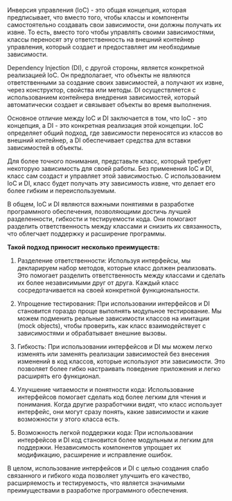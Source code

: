 

Инверсия управления (IoC) - это общая концепция, которая предписывает, что вместо того, чтобы классы и компоненты самостоятельно создавать свои зависимости, они должны получать их извне. То есть, вместо того чтобы управлять своими зависимостями, классы переносят эту ответственность на внешний контейнер управления, который создает и предоставляет им необходимые зависимости.

Dependency Injection (DI), с другой стороны, является конкретной реализацией IoC. Он предполагает, что объекты не являются ответственными за создание своих зависимостей, а получают их извне, через конструктор, свойства или методы. DI осуществляется с использованием контейнера внедрения зависимостей, который автоматически создает и связывает объекты во время выполнения.

Основное отличие между IoC и DI заключается в том, что IoC - это концепция, а DI - это конкретная реализация этой концепции. IoC определяет общий подход, где зависимости переносятся из классов во внешний контейнер, а DI обеспечивает средства для вставки зависимостей в объекты.

Для более точного понимания, представьте класс, который требует некоторую зависимость для своей работы. Без применения IoC и DI, класс сам создаст и управляет этой зависимостью. С использованием IoC и DI, класс будет получать эту зависимость извне, что делает его более гибким и переиспользуемым.

В общем, IoC и DI являются важными понятиями в разработке программного обеспечения, позволяющими достичь лучшей разделенности, гибкости и тестируемости кода. Они помогают разделить ответственность между классами и снизить их связанность, что облегчает поддержку и расширение программы.

**Такой подход приносит несколько преимуществ:**

1. Разделение ответственности: Используя интерфейсы, мы декларируем набор методов, которые класс должен реализовать. Это помогает разделить ответственность между классами и сделать их более независимыми друг от друга. Каждый класс сосредотачивается на своей конкретной функциональности.

2. Упрощение тестирования: При использовании интерфейсов и DI становится гораздо проще выполнять модульное тестирование. Мы можем подменить реальные зависимости классов на имитации (mock objects), чтобы проверить, как класс взаимодействует с зависимостями и обрабатывает внешние вызовы.

3. Гибкость: При использовании интерфейсов и DI мы можем легко изменять или заменять реализации зависимостей без внесения изменений в код классов, которые используют эти зависимости. Это позволяет более гибко настраивать поведение приложения и легко расширять его функционал.

4. Улучшение читаемости и понятности кода: Использование интерфейсов помогает сделать код более легким для чтения и понимания. Когда другие разработчики видят, что класс использует интерфейс, они могут сразу понять, какие зависимости и какие возможности у этого класса есть.

5. Возможность легкой поддержки кода: При использовании интерфейсов и DI код становится более модульным и легким для поддержки. Независимость компонентов упрощает их модификацию, расширение и исправление ошибок.

В целом, использование интерфейсов и DI с целью создания слабо связанного и гибкого кода позволяет улучшить его качество, расширяемость и тестируемость, что является значимыми преимуществами в разработке программного обеспечения.